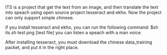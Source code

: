 ITS is a project that get the text from an image, and then translate the text into speach using open source project tesseract and ekho. Now the project can only support simple chinese.

if you install tesseract and ekho, you can run the following command:
$sh its.sh test.png [test file]
you can listen a speach with a man voice.

After installing tesseract, you must download the chinese data_training packet, and put it in the right place.

